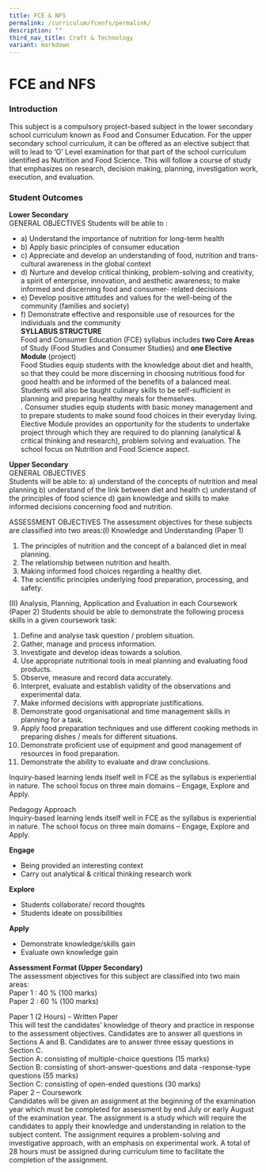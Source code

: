 ```yaml
---
title: FCE & NFS
permalink: /curriculum/fcenfs/permalink/
description: ""
third_nav_title: Craft & Technology
variant: markdown
---
```

FCE and NFS
===

### Introduction
This subject is a compulsory project-based subject in the lower secondary school curriculum known as Food and Consumer Education. For the upper secondary school curriculum, it can be offered as an elective subject that will to lead to ‘O’ Level examination for that part of the school curriculum identified as Nutrition and Food Science. This will follow a course of study that emphasizes on research, decision making, planning, investigation work, execution, and evaluation.


### Student Outcomes

**Lower Secondary**<br>
GENERAL OBJECTIVES
 Students will be able to :
*  a) Understand the importance of nutrition for long-term health
*  b) Apply basic principles of consumer education
*  c) Appreciate and develop an understanding of food, nutrition and trans-cultural awareness in the global context
*   d) Nurture and develop critical thinking, problem-solving and creativity, a spirit of enterprise, innovation, and aesthetic awareness; to make informed and discerning food and consumer- related decisions
*  e) Develop positive attitudes and values for the well-being of the community (families and society)
*  f) Demonstrate effective and responsible use of resources for the individuals and the community<br>
**SYLLABUS STRUCTURE**<br>
 Food and Consumer Education (FCE) syllabus includes **two Core Areas** of Study (Food Studies and Consumer Studies) and **one Elective Module** (project) <br>
Food Studies equip students with the knowledge about diet and health, so that they could be more discerning in choosing nutritious food for good health and be informed of the benefits of a balanced meal. Students will also be taught culinary skills to be self-sufficient in planning and preparing healthy meals for themselves. <br>.
Consumer studies equip students with basic money management and to prepare students to make sound food choices in their everyday living. <br>
Elective Module provides an opportunity for the students to undertake project through which they are required to do planning (analytical &amp; critical thinking and research), problem solving and evaluation. The school focus on Nutrition and Food Science aspect.


**Upper Secondary**<br>
GENERAL OBJECTIVES<br>
 Students will be able to:
 a) understand of the concepts of nutrition and meal planning
 b) understand of the link between diet and health
 c) understand of the principles of food science
 d) gain knowledge and skills to make informed decisions concerning food and nutrition.

ASSESSMENT OBJECTIVES
 The assessment objectives for these subjects are classified into two areas:(I) Knowledge and Understanding (Paper 1)
1. The principles of nutrition and the concept of a balanced diet in meal planning.
2. The relationship between nutrition and health.
3. Making informed food choices regarding a healthy diet.
4. The scientific principles underlying food preparation, processing, and safety.

(II) Analysis, Planning, Application and Evaluation in each Coursework (Paper 2) Students should be able to demonstrate the following process skills in a given coursework task: <br>
1. Define and analyse task question / problem situation.
2. Gather, manage and process information.
3. Investigate and develop ideas towards a solution.
4. Use appropriate nutritional tools in meal planning and evaluating food products.
5. Observe, measure and record data accurately.
6. Interpret, evaluate and establish validity of the observations and experimental data.
7. Make informed decisions with appropriate justifications.
8. Demonstrate good organisational and time management skills in planning for a task.
9. Apply food preparation techniques and use different cooking methods in preparing dishes / meals for different situations.
10. Demonstrate proficient use of equipment and good management of resources in food preparation.
11. Demonstrate the ability to evaluate and draw conclusions.

Inquiry-based learning lends itself well in FCE as the syllabus is experiential in nature. The school focus on three main domains – Engage, Explore and Apply.<br>

Pedagogy Approach<br>
Inquiry-based learning lends itself well in FCE as the syllabus is experiential in nature. The school focus on three main domains – Engage, Explore and Apply.<br>

**Engage**
* Being provided an interesting context
* Carry out analytical &amp; critical thinking research work

**Explore**
* Students collaborate/ record thoughts
* Students ideate on possibilities

**Apply**
* Demonstrate knowledge/skills gain
* Evaluate own knowledge gain<br>

**Assessment Format (Upper Secondary)**<br>
The assessment objectives for this subject are classified into two main areas:<br>
 Paper 1 : 40 % (100 marks)<br>
 Paper 2 : 60 % (100 marks)<br>

Paper 1 (2 Hours) – Written Paper<br>
 This will test the candidates’ knowledge of theory and practice in response to the assessment objectives. Candidates are to answer all questions in Sections A and B. Candidates are to answer three essay questions in Section C.<br>
 Section A: consisting of multiple-choice questions (15 marks)<br>
 Section B: consisting of short-answer-questions and data -response-type questions (55 marks)<br>
 Section C: consisting of open-ended questions (30 marks)<br>
Paper 2 – Coursework<br>
Candidates will be given an assignment at the beginning of the examination year which must be completed for assessment by end July or early August of the examination year. The assignment is a study which will require the candidates to apply their knowledge and understanding in relation to the subject content. The assignment requires a problem-solving and investigative approach, with an emphasis on experimental work. A total of 28 hours must be assigned during curriculum time to facilitate the completion of the assignment.

